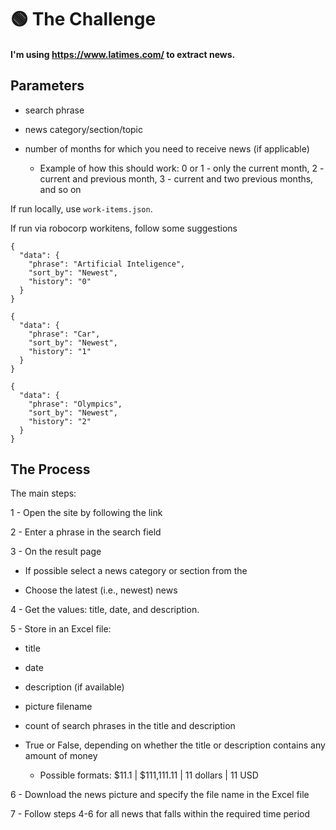 

# 🟢 The Challenge #

#### I'm using https://www.latimes.com/ to extract news. ####


## Parameters


- search phrase

- news category/section/topic

- number of months for which you need to receive news (if applicable)

  - Example of how this should work: 0 or 1 - only the current month, 2 - current and previous month, 3 - current and two previous months, and so on

If run locally, use `work-items.json`.

If run via robocorp workitens, follow some suggestions

```
{
  "data": {
    "phrase": "Artificial Inteligence",
    "sort_by": "Newest",
    "history": "0"
  }
}
```
```
{
  "data": {
    "phrase": "Car",
    "sort_by": "Newest",
    "history": "1"
  }
}
```
```
{
  "data": {
    "phrase": "Olympics",
    "sort_by": "Newest",
    "history": "2"
  }
}
```

## The Process
The main steps:

1 - Open the site by following the link

2 - Enter a phrase in the search field

3 - On the result page

- If possible select a news category or section from the

- Choose the latest (i.e., newest) news

4 - Get the values: title, date, and description.

5 - Store in an Excel file:

- title

- date

- description (if available)

- picture filename

- count of search phrases in the title and description

- True or False, depending on whether the title or description contains any amount of money

  - Possible formats: $11.1 | $111,111.11 | 11 dollars | 11 USD

6 - Download the news picture and specify the file name in the Excel file

7 - Follow steps 4-6 for all news that falls within the required time period

 
